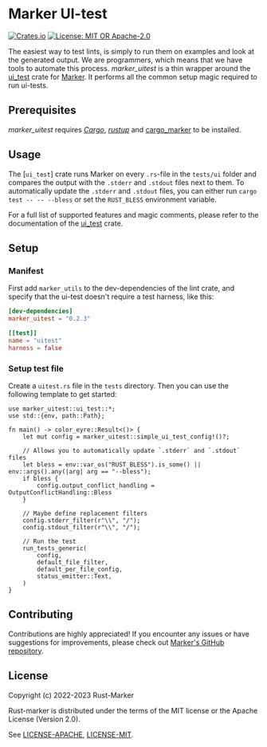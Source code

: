 # Marker UI-test

[![Crates.io](https://img.shields.io/crates/v/marker_uitest.svg)](https://crates.io/crates/marker_uitest)
[![License: MIT OR Apache-2.0](https://img.shields.io/crates/l/marker_uitest.svg)](#license)

The easiest way to test lints, is simply to run them on examples and look at the generated output. We are programmers, which means that we have tools to automate this process. *marker_uitest* is a thin wrapper around the [ui_test] crate for [Marker]. It performs all the common setup magic required to run ui-tests.

[ui_test]: https://crates.io/crates/ui_test
[Marker]: https://github.com/rust-marker/marker

## Prerequisites

*marker_uitest* requires *[Cargo]*, *[rustup]* and [cargo_marker] to be installed.

[Cargo]: https://github.com/rust-lang/cargo/
[rustup]: https://github.com/rust-lang/rustup/
[cargo_marker]: https://crates.io/crates/cargo_marker

## Usage

The [`ui_test`] crate runs Marker on every `.rs`-file in the `tests/ui` folder and compares the output with the `.stderr` and `.stdout` files next to them. To automatically update the `.stderr` and `.stdout` files, you can either run `cargo test -- -- --bless` or set the `RUST_BLESS` environment variable.

For a full list of supported features and magic comments, please refer to the documentation of the [ui_test] crate.

## Setup

### Manifest

First add `marker_utils` to the dev-dependencies of the lint crate, and specify that the ui-test doesn't require a test harness, like this:

<!-- region replace-version stable -->
```toml
[dev-dependencies]
marker_uitest = "0.2.3"

[[test]]
name = "uitest"
harness = false
```
<!-- endregion replace-version stable -->

### Setup test file

Create a `uitest.rs` file in the `tests` directory. Then you can use the following template to get started:

```rust,ignore
use marker_uitest::ui_test::*;
use std::{env, path::Path};

fn main() -> color_eyre::Result<()> {
    let mut config = marker_uitest::simple_ui_test_config!()?;

    // Allows you to automatically update `.stderr` and `.stdout` files
    let bless = env::var_os("RUST_BLESS").is_some() || env::args().any(|arg| arg == "--bless");
    if bless {
        config.output_conflict_handling = OutputConflictHandling::Bless
    }

    // Maybe define replacement filters
    config.stderr_filter(r"\\", "/");
    config.stdout_filter(r"\\", "/");

    // Run the test
    run_tests_generic(
        config,
        default_file_filter,
        default_per_file_config,
        status_emitter::Text,
    )
}
```

## Contributing

Contributions are highly appreciated! If you encounter any issues or have suggestions for improvements, please check out [Marker's GitHub repository](https://github.com/rust-marker/marker).

## License

Copyright (c) 2022-2023 Rust-Marker

Rust-marker is distributed under the terms of the MIT license or the Apache License (Version 2.0).

See [LICENSE-APACHE](https://github.com/rust-marker/marker/blob/master/LICENSE-APACHE), [LICENSE-MIT](https://github.com/rust-marker/marker/blob/master/LICENSE-MIT).
